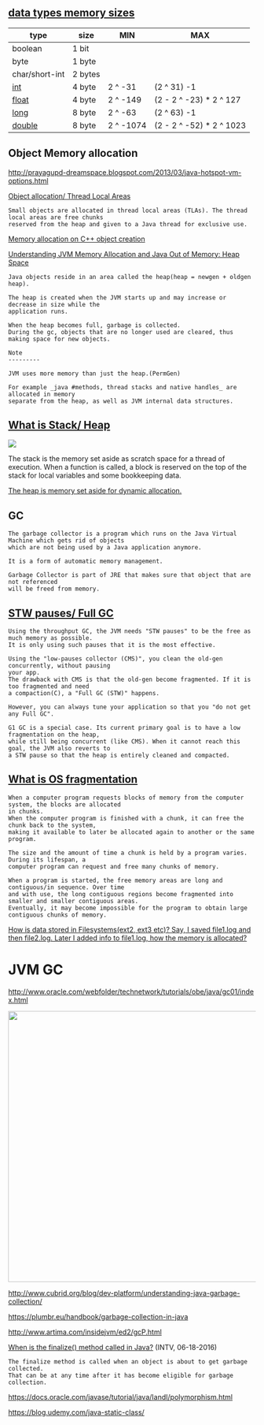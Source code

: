 [data types memory sizes](http://cs.fit.edu/~ryan/java/language/java-data.html)
------------------------

| type              | size    | MIN          |  MAX          |
|-------------------|---------|--------------|---------------|
| boolean           | 1 bit   |              |               |
| byte              | 1 byte  |              |               |
| char/short-int    | 2 bytes |              |               |
| [int](https://docs.oracle.com/javase/8/docs/api/java/lang/Integer.html)  | 4 byte  | 2 ^ -31      | (2 ^ 31) -1             |
| [float](https://docs.oracle.com/javase/8/docs/api/java/lang/Float.html)  | 4 byte  | 2 ^ -149     | (2 - 2 ^ -23) * 2 ^ 127 |
| [long](https://docs.oracle.com/javase/8/docs/api/java/lang/Long.html)    | 8 byte  | 2 ^ -63      | (2 ^ 63) -1             |
| [double](https://docs.oracle.com/javase/8/docs/api/java/lang/Double.html)| 8 byte  | 2 ^ -1074    | (2 - 2 ^ -52) * 2 ^ 1023|

Object Memory allocation
-------------------------

http://prayagupd-dreamspace.blogspot.com/2013/03/java-hotspot-vm-options.html

[Object allocation/ Thread Local Areas](https://goo.gl/DtW1kn)

```
Small objects are allocated in thread local areas (TLAs). The thread local areas are free chunks 
reserved from the heap and given to a Java thread for exclusive use.
```

[Memory allocation on C++ object creation](http://stackoverflow.com/a/9058201/432903)

[Understanding JVM Memory Allocation and Java Out of Memory: Heap Space](http://stackoverflow.com/a/21276727/432903)

```
Java objects reside in an area called the heap(heap = newgen + oldgen heap). 

The heap is created when the JVM starts up and may increase or decrease in size while the 
application runs. 

When the heap becomes full, garbage is collected. 
During the gc, objects that are no longer used are cleared, thus making space for new objects.

Note
---------

JVM uses more memory than just the heap.(PermGen) 

For example _java #methods, thread stacks and native handles_ are allocated in memory
separate from the heap, as well as JVM internal data structures.
```

[What is Stack/ Heap](http://stackoverflow.com/a/80113/432903)
---------------------

![](https://i.stack.imgur.com/i6k0Z.png)

The stack is the memory set aside as scratch space for a thread of execution. 
When a function is called, a block is reserved on the top of the stack for local variables and some 
bookkeeping data. 

[The heap is memory set aside for dynamic allocation.](http://stackoverflow.com/a/79936/432903)

GC
---

```
The garbage collector is a program which runs on the Java Virtual Machine which gets rid of objects 
which are not being used by a Java application anymore. 

It is a form of automatic memory management.
```

```
Garbage Collector is part of JRE that makes sure that object that are not referenced 
will be freed from memory.
```

[STW pauses/ Full GC](http://stackoverflow.com/a/16718346/432903)
--------------------

```
Using the throughput GC, the JVM needs "STW pauses" to be the free as much memory as possible. 
It is only using such pauses that it is the most effective.

Using the "low-pauses collector (CMS)", you clean the old-gen concurrently, without pausing 
your app. 
The drawback with CMS is that the old-gen become fragmented. If it is too fragmented and need 
a compaction(C), a "Full GC (STW)" happens. 

However, you can always tune your application so that you "do not get any Full GC".

G1 GC is a special case. Its current primary goal is to have a low fragmentation on the heap, 
while still being concurrent (like CMS). When it cannot reach this goal, the JVM also reverts to 
a STW pause so that the heap is entirely cleaned and compacted.
```

[What is OS fragmentation](https://goo.gl/lAvdFd)
---------------------------

```
When a computer program requests blocks of memory from the computer system, the blocks are allocated 
in chunks. 
When the computer program is finished with a chunk, it can free the chunk back to the system, 
making it available to later be allocated again to another or the same program. 

The size and the amount of time a chunk is held by a program varies. During its lifespan, a 
computer program can request and free many chunks of memory.

When a program is started, the free memory areas are long and contiguous/in sequence. Over time 
and with use, the long contiguous regions become fragmented into smaller and smaller contiguous areas. 
Eventually, it may become impossible for the program to obtain large contiguous chunks of memory.

```

[How is data stored in Filesystems(ext2, ext3 etc)? Say, I saved file1.log and then file2.log. Later I added info 
to file1.log, how the memory is allocated?](http://unix.stackexchange.com/a/75667/17781)

JVM GC
========

http://www.oracle.com/webfolder/technetwork/tutorials/obe/java/gc01/index.html

<img src="http://www.oracle.com/webfolder/technetwork/tutorials/obe/java/gc01/images/gcslides/Slide5.png" width="550">

http://www.cubrid.org/blog/dev-platform/understanding-java-garbage-collection/

https://plumbr.eu/handbook/garbage-collection-in-java

http://www.artima.com/insidejvm/ed2/gcP.html


[When is the finalize() method called in Java?](http://stackoverflow.com/a/2506525/432903) (INTV, 06-18-2016)

```
The finalize method is called when an object is about to get garbage collected. 
That can be at any time after it has become eligible for garbage collection.
```


https://docs.oracle.com/javase/tutorial/java/IandI/polymorphism.html

https://blog.udemy.com/java-static-class/
